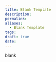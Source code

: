 ```yaml
---
title: Blank Template
description: 
permalink: 
aliases:
  - Blank Template
tags: 
draft: true
date:
---
```

blank 